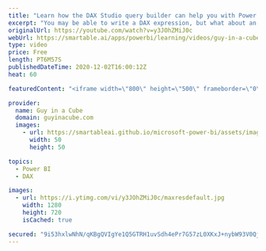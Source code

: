 ```yaml
---
title: "Learn how the DAX Studio query builder can help you with Power BI"
excerpt: "You may be able to write a DAX expression, but what about an actual DAX query? DAX queries can help you validate data and fine tune your DAX expressions used for Power BI. Patrick shows you how!  📢 Become a member: https://guyinacu.be/membership \r \r *******************\r \r Want to take your Power BI"
originalUrl: https://youtube.com/watch?v=y3JOhZMiJ0c
webUrl: https://smartable.ai/apps/powerbi/learning/videos/guy-in-a-cube-learn-how-the-dax-studio-query-builder-can-help-you-with-power-bi/
type: video
price: Free
length: PT6M57S
publishedDateTime: 2020-12-02T16:00:12Z
heat: 60

featuredContent: "<iframe width=\"800\" height=\"500\" frameborder=\"0\" src=\"https://www.youtube.com/embed/y3JOhZMiJ0c\" allow=\"accelerometer; autoplay; encrypted-media; gyroscope; picture-in-picture\" allowfullscreen></iframe>"

provider:
  name: Guy in a Cube
  domain: guyinacube.com
  images:
    - url: https://smartableai.github.io/microsoft-power-bi/assets/images/organizations/guyinacube.com-50x50.jpg
      width: 50
      height: 50

topics:
  - Power BI
  - DAX

images:
  - url: https://i.ytimg.com/vi/y3JOhZMiJ0c/maxresdefault.jpg
    width: 1280
    height: 720
    isCached: true

secured: "9i53hxlwNhN/qKBgQVIgYe1Q5GTRH1uvSdh4ePr7G57zL0XKxJ+nybW93V0QjnTgeurEe2nQ0YLWwZDds55pigjRQNUJ1v18xQc/PK+r01OVNHpoYej3WPOjG3V8O+LP90k1l4eq3Wv6OJrHhfpSab++I2kEGyJmZouJX03rT038pwawiX0r6b6SVDmjflVK0hizZRrJxblLo1hCIU/vHzfq7BANEZDH0TCT7pzCSh7WhQB9+HNE3katX012CKy1ZRgsZnWFsTnayHqMZB24CZkTjbuo7aIGylYQVH6V9yDz5zfg48YqNylWRx8qcAjOsBNL2zJhv9cMPUNco2jxUTqEimRcQgYuz9UhTQgv1ZKm017PiWriaJtTT8k7JbU1ko2lXmiscPsevRiwIzY9S8USK0+Fy2k96FaE1u5zEmo=;FA9ufqN1emJEl1WcWM+3ag=="
---
```


